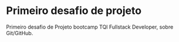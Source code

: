 # Primeiro desafio de projeto
Primeiro desafio de Projeto bootcamp TQI Fullstack Developer, sobre Git/GitHub.
